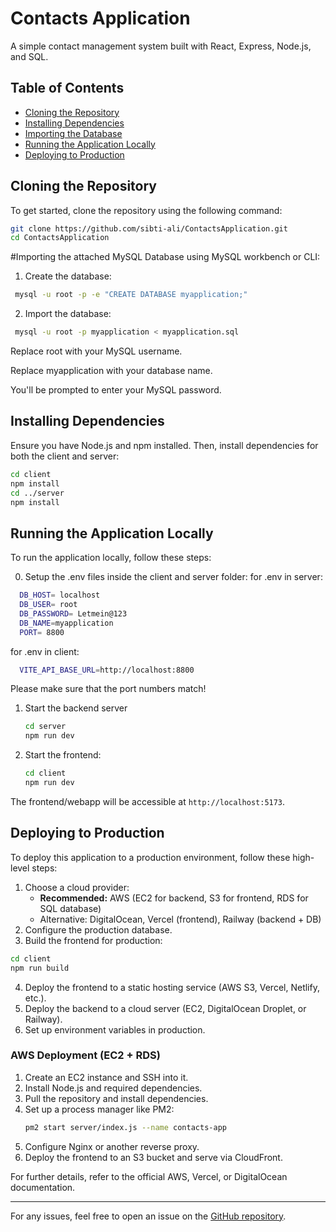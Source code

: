 # Contacts Application

A simple contact management system built with React, Express, Node.js, and SQL.

## Table of Contents
- [Cloning the Repository](#cloning-the-repository)
- [Installing Dependencies](#installing-dependencies)
- [Importing the Database](#importing-the-database)
- [Running the Application Locally](#running-the-application-locally)
- [Deploying to Production](#deploying-to-production)

## Cloning the Repository

To get started, clone the repository using the following command:

```sh
git clone https://github.com/sibti-ali/ContactsApplication.git
cd ContactsApplication
```
#Importing the attached MySQL Database using MySQL workbench or CLI:
1. Create the database:
 ```sh
  mysql -u root -p -e "CREATE DATABASE myapplication;"
   ```
2. Import the database:
 ```sh
  mysql -u root -p myapplication < myapplication.sql
   ```
Replace root with your MySQL username.

Replace myapplication with your database name.

You'll be prompted to enter your MySQL password.

## Installing Dependencies

Ensure you have Node.js and npm installed. Then, install dependencies for both the client and server:

```sh
cd client
npm install
cd ../server
npm install
```


## Running the Application Locally

To run the application locally, follow these steps:

0. Setup the .env files inside the client and server folder:
 for .env in server:

 ```sh
   DB_HOST= localhost
   DB_USER= root
   DB_PASSWORD= Letmein@123
   DB_NAME=myapplication
   PORT= 8800
   ```
for .env in client:
 ```sh
   VITE_API_BASE_URL=http://localhost:8800
   ```
Please make sure that the port numbers match!

1. Start the backend server
   ```sh
   cd server
   npm run dev
   ```

2. Start the frontend:
   ```sh
   cd client
   npm run dev
   ```

The frontend/webapp will be accessible at `http://localhost:5173`.



## Deploying to Production

To deploy this application to a production environment, follow these high-level steps:

1. Choose a cloud provider:
   - **Recommended:** AWS (EC2 for backend, S3 for frontend, RDS for SQL database)
   - Alternative: DigitalOcean, Vercel (frontend), Railway (backend + DB)
2. Configure the production database.
3. Build the frontend for production:

```sh
cd client
npm run build
```

4. Deploy the frontend to a static hosting service (AWS S3, Vercel, Netlify, etc.).
5. Deploy the backend to a cloud server (EC2, DigitalOcean Droplet, or Railway).
6. Set up environment variables in production.

### AWS Deployment (EC2 + RDS)

1. Create an EC2 instance and SSH into it.
2. Install Node.js and required dependencies.
3. Pull the repository and install dependencies.
4. Set up a process manager like PM2:
   ```sh
   pm2 start server/index.js --name contacts-app
   ```
5. Configure Nginx or another reverse proxy.
6. Deploy the frontend to an S3 bucket and serve via CloudFront.

For further details, refer to the official AWS, Vercel, or DigitalOcean documentation.

---

For any issues, feel free to open an issue on the [GitHub repository](https://github.com/sibti-ali/ContactsApplication/issues).

